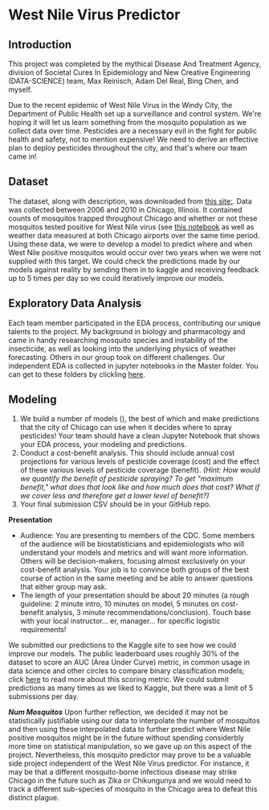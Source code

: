# West Nile Virus Predictor

## Introduction

This project was completed by the mythical Disease And Treatment Agency, division of Societal Cures In Epidemiology and New Creative Engineering (DATA-SCIENCE) team, Max Reinisch, Adam Del Real, Bing Chen, and myself.

Due to the recent epidemic of West Nile Virus in the Windy City, the Department of Public Health set up a surveillance and control system. We're hoping it will let us learn something from the mosquito population as we collect data over time. Pesticides are a necessary evil in the fight for public health and safety, not to mention expensive! We need to derive an effective plan to deploy pesticides throughout the city, and that's where our team came in!

## Dataset

The dataset, along with description, was downloaded from [this site:](https://www.kaggle.com/c/predict-west-nile-virus/). Data was collected between 2006 and 2010 in Chicago, Illinois. It contained counts of mosquitos trapped throughout Chicago and whether or not these mosquitos tested positive for West Nile virus (see [this notebook](https://github.com/Hadeishi/DSI_Project_4/blob/master/West-Nile-Virus.ipynb) as well as weather data measured at both Chicago airports over the same time period. Using these data, we were to develop a model to predict where and when West Nile positive mosquitos would occur over two years when we were not supplied with this target. We could check the predictions made by our models against reality by sending them in to kaggle and receiving feedback up to 5 times per day so we could iteratively improve our models.

## Exploratory Data Analysis

Each team member participated in the EDA process, contributing our unique talents to the project. My background in biology and pharmacology and came in handy researching mosquito species and instability of the insecticide, as well as looking into the underlying physics of weather forecasting. Others in our group took on different challenges. Our independent EDA is collected in jupyter notebooks in the Master folder. You can get to these folders by clickling [here]().

## Modeling

1. We build a number of models (), the best of which and make predictions that the city of Chicago can use when it decides where to spray pesticides! Your team should have a clean Jupyter Notebook that shows your EDA process, your modeling and predictions.
2. Conduct a cost-benefit analysis. This should include annual cost projections for various levels of pesticide coverage (cost) and the effect of these various levels of pesticide coverage (benefit). *(Hint: How would we quantify the benefit of pesticide spraying? To get "maximum benefit," what does that look like and how much does that cost? What if we cover less and therefore get a lower level of benefit?)*
3. Your final submission CSV should be in your GitHub repo.

**Presentation**
* Audience: You are presenting to members of the CDC. Some members of the audience will be biostatisticians and epidemiologists who will understand your models and metrics and will want more information. Others will be decision-makers, focusing almost exclusively on your cost-benefit analysis. Your job is to convince both groups of the best course of action in the same meeting and be able to answer questions that either group may ask.
* The length of your presentation should be about 20 minutes (a rough guideline: 2 minute intro, 10 minutes on model, 5 minutes on cost-benefit analysis, 3 minute recommendations/conclusion).  Touch base with your local instructor... er, manager... for specific logistic requirements!

We submitted our predictions to the Kaggle site to see how we could improve our models. The public leaderboard uses roughly 30% of the dataset to score an AUC (Area Under Curve) metric, in common usage in data science and other circles to compare binary classification models; click [here](https://www.kaggle.com/wiki/AreaUnderCurve) to read more about this scoring metric. We could submit predictions as many times as we liked to Kaggle, but there was a limit of 5 submissions per day.

***Num Mosquitos*** Upon further reflection, we decided it may not be statistically justifiable using our data to interpolate the number of mosquitos and then using these interpolated data to further predict where West Nile positive mosquitos might be in the future without spending considerbly more time on statistical manipulation, so we gave up on this aspect of the project. Nevertheless, this mosquito predictor may prove to be a valuable side project independent of the West Nile Virus predictor. For instance, it may be that a different mosquito-borne infectious disease may strike Chicago in the future such as Zika or Chikungunya and we would need to track a different sub-species of mosquito in the Chicago area to defeat this distinct plague.